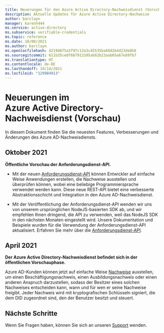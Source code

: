 ```yaml
---
title: Neuerungen für den Azure Active Directory-Nachweisdienst (Vorschau)
description: Aktuelle Updates für Azure Active Directory-Nachweise
author: barclayn
manager: karenh444
ms.service: active-directory
ms.subservice: verifiable-credentials
ms.topic: reference
ms.date: 10/08/2021
ms.author: barclayn
ms.openlocfilehash: 42194075a3f97c13a3c45535ba68d2b4d23de0b8
ms.sourcegitcommit: 611b35ce0f667913105ab82b23aab05a67e89fb7
ms.translationtype: HT
ms.contentlocale: de-DE
ms.lasthandoff: 10/14/2021
ms.locfileid: "129984913"
---
```

# <a name="whats-new-in-azure-active-directory-verifiable-credentials-preview"></a>Neuerungen im Azure Active Directory-Nachweisdienst (Vorschau)

In diesem Dokument finden Sie die neuesten Features, Verbesserungen und Änderungen des Azure AD-Nachweisdiensts.

## <a name="october-2021"></a>Oktober 2021

**Öffentliche Vorschau der Anforderungsdienst-API.**

- Mit der neuen [Anforderungsdienst-API](get-started-request-api.md) können Entwickler auf einfache Weise Anwendungen erstellen, die Nachweise ausstellen und überprüfen können, wobei eine beliebige Programmiersprache verwendet werden kann. Diese neue REST-API bietet eine verbesserte Abstraktionsschicht und Integration in den Azure AD-Nachweisdienst.

- Mit der Veröffentlichung der Anforderungsdienst-API wenden wir uns von unserem ursprünglichen NodeJS-basierten SDK ab, und wir empfehlen Ihnen dringend, die API zu verwenden, weil das NodeJS SDK in den nächsten Monaten eingestellt wird. Unsere Dokumentation und Beispiele wurden für die Verwendung der Anforderungsdienst-API aktualisiert. Erfahren Sie mehr über die [Anforderungsdienst-API](get-started-request-api.md).

## <a name="april-2021"></a>April 2021

**Der Azure Active Directory-Nachweisdienst befindet sich in der öffentlichen Vorschauphase.**

Azure AD-Kunden können jetzt auf einfache Weise [Nachweise](decentralized-identifier-overview.md) ausstellen, um einen Beschäftigungsnachweis, einen Ausbildungsnachweis oder einen anderen Anspruch darzustellen, sodass der Besitzer eines solchen Nachweises entscheiden kann, wann und für wen er seine Nachweise freigibt. Jeder Nachweis wird mit kryptografischen Schlüsseln signiert, die dem DID zugeordnet sind, den der Benutzer besitzt und steuert.

## <a name="next-steps"></a>Nächste Schritte

Wenn Sie Fragen haben, können Sie sich an unseren [Support](https://azure.microsoft.com/support/options/) wenden.
